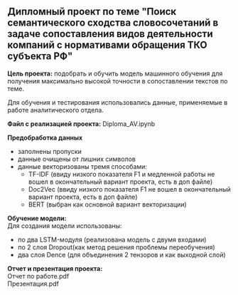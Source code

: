 ## Дипломный проект по теме "Поиск семантического сходства словосочетаний в задаче сопоставления видов деятельности компаний с нормативами обращения ТКО субъекта РФ"

**Цель проекта:** подобрать и обучить модель машинного обучения для получения максимально высокой точности в сопоставлении текстов по теме.

Для обучения и тестирования использовались данные, применяемые в работе аналитического отдела.

**Файл с реализацией проекта:**
Diploma_AV.ipynb

**Предобработка данных**
- заполнены пропуски
- данные очищены от лишних символов
- данные векторизованы тремя способами:
    - TF-IDF (ввиду низкого показателя F1 и медленной работы не вошел в окончательный вариант проекта, есть в доп файле)
    - Doc2Vec (ввиду низкого показателя F1 не вошел в окончательный вариант проекта, есть в доп файле)
    - BERT (выбран как основной вариант векторизации)

**Обучение модели:**  
Для создания модели использованы:  
- по два LSTM-модуля (реализована модель с двумя входами)
- по 2 слоя Dropout(как метод решения проблемы переобучения)
- два слоя Dence (для объединения 2 тензоров и как выходной слой)

**Отчет и презентация проекта:**  
Отчет по работе.pdf  
Презентация.pdf  
